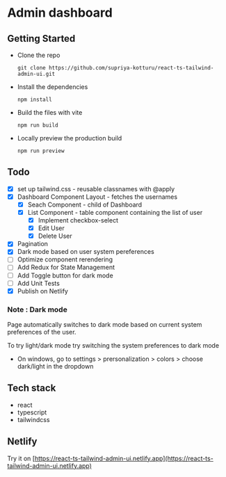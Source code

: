 # Admin dashboard

## Getting Started

- Clone the repo
  ```
  git clone https://github.com/supriya-kotturu/react-ts-tailwind-admin-ui.git
  ```
- Install the dependencies
  ```
  npm install
  ```
- Build the files with vite
  ```
  npm run build
  ```
- Locally preview the production build
  ```
  npm run preview
  ```

## Todo

- [x] set up tailwind.css - reusable classnames with @apply
- [x] Dashboard Component Layout - fetches the usernames
  - [x] Seach Component - child of Dashboard
  - [x] List Component - table component containing the list of user
    - [x] Implement checkbox-select
    - [x] Edit User
    - [x] Delete User
- [x] Pagination
- [x] Dark mode based on user system pereferences
- [ ] Optimize component rerendering
- [ ] Add Redux for State Management
- [ ] Add Toggle button for dark mode
- [ ] Add Unit Tests
- [x] Publish on Netlify

### Note : Dark mode

Page automatically switches to dark mode based on current system preferences of the user.

To try light/dark mode try switching the system preferences to dark mode

- On windows, go to settings > prersonalization > colors > choose dark/light in the dropdown

## Tech stack

- react
- typescript
- tailwindcss

## Netlify

Try it on [https://react-ts-tailwind-admin-ui.netlify.app](https://react-ts-tailwind-admin-ui.netlify.app)
